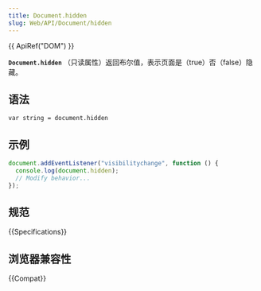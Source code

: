 ```yaml
---
title: Document.hidden
slug: Web/API/Document/hidden
---
```


{{ ApiRef("DOM") }}

**`Document.hidden`** （只读属性）返回布尔值，表示页面是（true）否（false）隐藏。

## 语法

```
var string = document.hidden
```

## 示例

```js
document.addEventListener("visibilitychange", function () {
  console.log(document.hidden);
  // Modify behavior...
});
```

## 规范

{{Specifications}}

## 浏览器兼容性

{{Compat}}
